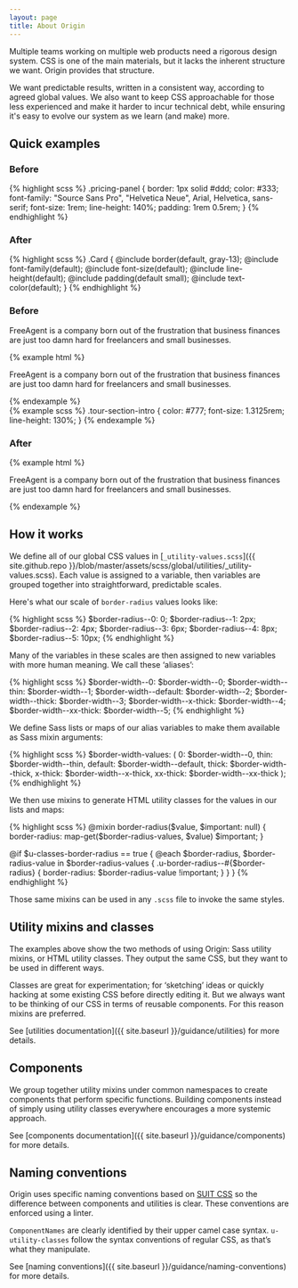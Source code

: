 ```yaml
---
layout: page
title: About Origin
---
```

Multiple teams working on multiple web products need a rigorous design system. CSS is one of the main materials, but it lacks the inherent structure we want. Origin provides that structure.

We want predictable results, written in a consistent way, according to agreed global values. We also want to keep CSS approachable for those less experienced and make it harder to incur technical debt, while ensuring it's easy to evolve our system as we learn (and make) more.   


## Quick examples

### Before
<div class="DocsExample DocsExample--noLanguageLabel">
{% highlight scss %}
.pricing-panel {
  border: 1px solid #ddd;
  color: #333;
  font-family: "Source Sans Pro", "Helvetica Neue", Arial, Helvetica, sans-serif;
  font-size: 1rem;
  line-height: 140%;
  padding: 1rem 0.5rem;
}
{% endhighlight %}
</div>

### After
<div class="DocsExample DocsExample--noLanguageLabel">
{% highlight scss %}
.Card {
  @include border(default, gray-13);
  @include font-family(default);
  @include font-size(default);
  @include line-height(default);
  @include padding(default small);
  @include text-color(default);
}
{% endhighlight %}
</div>


### Before
<div class="DocsExample DocsExample--noLanguageLabel DocsExample--render--hidden DocsExample--render--hidden--grouped">
  <div class="DocsExample-preview">
    <p class="AboutExample AboutExample--1">
      FreeAgent is a company born out of the frustration that business finances are just too damn hard for freelancers and small businesses.
    </p>
  </div>
{% example html %}
<p class="tour-section-intro">
  FreeAgent is a company born out of the frustration that business finances are just too damn hard for freelancers and small businesses.
</p>
{% endexample %}
</div>

<div class="DocsExample DocsExample--noLanguageLabel DocsExample--render--hidden">
{% example scss %}
.tour-section-intro {
  color: #777;
  font-size: 1.3125rem;
  line-height: 130%;
}
{% endexample %}
</div>

### After
{% example html %}
<p class="u-font-size--x-large u-line-height--tight u-text-color--gray-7">
  FreeAgent is a company born out of the frustration that business finances are just too damn hard for freelancers and small businesses.
</p>
{% endexample %}



## How it works

We define all of our global CSS values in [`_utility-values.scss`]({{ site.github.repo }}/blob/master/assets/scss/global/utilities/_utility-values.scss). Each value is assigned to a variable, then variables are grouped together into straightforward, predictable scales.

Here's what our scale of `border-radius` values looks like:

<div class="DocsExample DocsExample--noLanguageLabel">
{% highlight scss %}
$border-radius--0: 0;
$border-radius--1: 2px;
$border-radius--2: 4px;
$border-radius--3: 6px;
$border-radius--4: 8px;
$border-radius--5: 10px;
{% endhighlight %}
</div>


Many of the variables in these scales are then assigned to new variables with more human meaning. We call these ‘aliases’:

<div class="DocsExample DocsExample--noLanguageLabel">
{% highlight scss %}
$border-width--0:        $border-width--0;
$border-width--thin:     $border-width--1;
$border-width--default:  $border-width--2;
$border-width--thick:    $border-width--3;
$border-width--x-thick:  $border-width--4;
$border-width--xx-thick: $border-width--5;
{% endhighlight %}
</div>


We define Sass lists or maps of our alias variables to make them available as Sass mixin arguments:

<div class="DocsExample DocsExample--noLanguageLabel">
{% highlight scss %}
$border-width-values: (
  0:        $border-width--0,
  thin:     $border-width--thin,
  default:  $border-width--default,
  thick:    $border-width--thick,
  x-thick:  $border-width--x-thick,
  xx-thick: $border-width--xx-thick
);
{% endhighlight %}
</div>


We then use mixins to generate HTML utility classes for the values in our lists and maps:

<div class="DocsExample DocsExample--noLanguageLabel">
{% highlight scss %}
@mixin border-radius($value, $important: null) {
  border-radius: map-get($border-radius-values, $value) $important;
}

@if $u-classes-border-radius == true {
  @each $border-radius, $border-radius-value in $border-radius-values {
    .u-border-radius--#{$border-radius} {
      border-radius: $border-radius-value !important;
    }
  }
}
{% endhighlight %}
</div>


Those same mixins can be used in any `.scss` file to invoke the same styles.


## Utility mixins and classes

The examples above show the two methods of using Origin: Sass utility mixins, or HTML utility classes. They output the same CSS, but they want to be used in different ways.

Classes are great for experimentation; for ‘sketching’ ideas or quickly hacking at some existing CSS before directly editing it. But we always want to be thinking of our CSS in terms of reusable components. For this reason mixins are preferred.

See [utilities documentation]({{ site.baseurl }}/guidance/utilities) for more details.


## Components

We group together utility mixins under common namespaces to create components that perform specific functions. Building components instead of simply using utility classes everywhere encourages a more systemic approach.

See [components documentation]({{ site.baseurl }}/guidance/components) for more details.


## Naming conventions

Origin uses specific naming conventions based on [SUIT CSS](https://suitcss.github.io/) so the difference between components and utilities is clear. These conventions are enforced using a linter.

`ComponentNames` are clearly identified by their upper camel case syntax. `u-utility-classes` follow the syntax conventions of regular CSS, as that’s what they manipulate.

See [naming conventions]({{ site.baseurl }}/guidance/naming-conventions) for more details.
